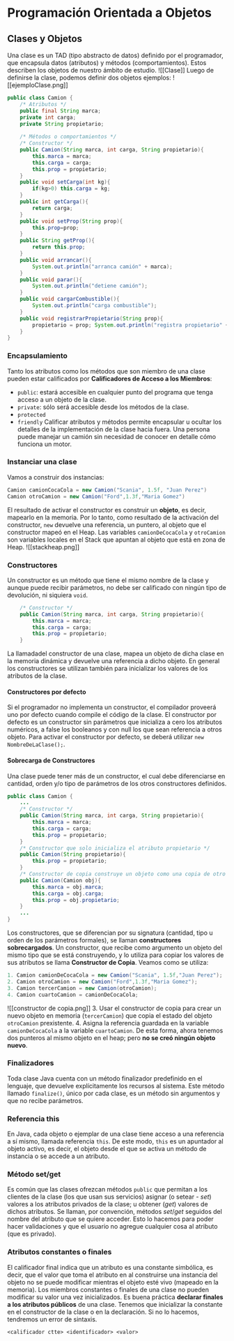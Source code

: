 # Programación Orientada a Objetos
## Clases y Objetos
Una clase es un TAD (tipo abstracto de datos) definido por el programador, que encapsula datos (atributos) y métodos (comportamientos). Estos describen los objetos de nuestro ámbito de estudio.
![[Clase]]
Luego de definirse la clase, podemos definir dos objetos ejemplos:
![[ejemploClase.png]]

``` java
public class Camion { 
	/* Atributos */
	public final String marca;
	private int carga;
	private String propietario;
	
	/* Métodos o comportamientos */ 
	/* Constructor */
	public Camion(String marca, int carga, String propietario){
		this.marca = marca;
		this.carga = carga;
		this.prop = propietario;
	}
	public void setCarga(int kg){
		if(kg>0) this.carga = kg;
	}
	public int getCarga(){
		return carga;
	}
	public void setProp(String prop){
		this.prop=prop;
	}
	public String getProp(){
		return this.prop;
	}
	public void arrancar(){
		System.out.println("arranca camión" + marca);
	}
	public void parar(){
		System.out.println("detiene camión");
	}
	public void cargarCombustible(){
		System.out.println("carga combustible");
	}
	public void registrarPropietario(String prop){
		propietario = prop; System.out.println("registra propietario" + propietario);
	} 
}
```
### Encapsulamiento
Tanto los atributos como los métodos que son miembro de una clase pueden estar calificados por **Calificadores de Acceso a los Miembros**:
- `public`: estará accesible en cualquier punto del programa que tenga acceso a un objeto de la clase.
- `private`: sólo será accesible desde los métodos de la clase.
- `protected`
- `friendly`
Calificar atributos y métodos permite encapsular u ocultar los detalles de la implementación de la clase hacia fuera. Una persona puede manejar un camión sin necesidad de conocer en detalle cómo funciona un motor.
### Instanciar una clase
Vamos a construir dos instancias:
``` java
Camion camionCocaCola = new Camion("Scania", 1.5f, "Juan Perez")
Camion otroCamion = new Camion("Ford",1.3f,"Maria Gomez")
```
El resultado de activar el constructor es construir un **objeto**, es decir, mapearlo en la memoria.
Por lo tanto, como resultado de la activación del constructor, `new` devuelve una referencia, un puntero, al objeto que el constructor mapeó en el Heap. Las variables `camionDeCocaCola` y `otroCamion` son variables locales en el Stack que apuntan al objeto que está en zona de Heap.
![[stackheap.png]]
### Constructores
Un constructor es un método que tiene el mismo nombre de la clase y aunque puede recibir parámetros, no debe ser calificado con ningún tipo de devolución, ni siquiera `void`.
``` java
	/* Constructor */
	public Camion(String marca, int carga, String propietario){
		this.marca = marca;
		this.carga = carga;
		this.prop = propietario;
	}
```
La llamadadel constructor de una clase, mapea un objeto de dicha clase en la memoria dinámica y devuelve una referencia a dicho objeto. En general los constructores se utilizan también para inicializar los valores de los atributos de la clase.
#### Constructores por defecto
Si el programador no implementa un constructor, el compilador proveerá uno por defecto cuando compile el código de la clase.
El constructor por defecto es un constructor sin parámetros que inicializa a cero los atributos numéricos, a false los booleanos y con null los que sean referencia a otros objeto.
Para activar el constructor por defecto, se deberá utilizar `new NombreDeLaClase();`.
#### Sobrecarga de Constructores
Una clase puede tener más de un constructor, el cual debe diferenciarse en cantidad, orden y/o tipo de parámetros de los otros constructores definidos.
``` java
public class Camion {
	...
	/* Constructor */
	public Camion(String marca, int carga, String propietario){
		this.marca = marca;
		this.carga = carga;
		this.prop = propietario;
	}
	/* Constructor que solo inicializa el atributo propietario */
	public Camion(String propietario){
		this.prop = propietario;
	}
	/* Constructor de copia construye un objeto como una copia de otro */ 
	public Camion(Camion obj){
		this.marca = obj.marca;
		this.carga = obj.carga;
		this.prop = obj.propietario;
	}
	...
}
```
Los constructores, que se diferencian por su signatura (cantidad, tipo u orden de los parámetros formales), se llaman **constructores sobrecargados**.
Un constructor, que recibe como argumento un objeto del mismo tipo que se está construyendo, y lo utiliza para copiar los valores de sus atributos se llama **Constructor de Copia**. Veamos como se utiliza:
``` java
1. Camion camionDeCocaCola = new Camion("Scania", 1.5f,"Juan Perez");
2. Camion otroCamion = new Camion("Ford",1.3f,"Maria Gomez");
3. Camion tercerCamion = new Camion(otroCamion);
4. Camion cuartoCamion = camionDeCocaCola;
```
![[constructor de copia.png]]
3. Usar el constructor de copia para crear un nuevo objeto en memoria (`tercerCamion`) que copia el estado del objeto `otroCamion` prexistente.
4. Asigna la referencia guardada en la variable `camionDeCocaCola` a la variable `cuartoCamion`. De esta forma, ahora tenemos dos punteros al mismo objeto en el heap; pero **no se creó ningún objeto nuevo**.
### Finalizadores
Toda clase Java cuenta con un método finalizador predefinido en el lenguaje, que devuelve explícitamente los recursos al sistema. Este método llamado `finalize()`, único por cada clase, es un método sin argumentos y que no recibe parámetros.
### Referencia this
En Java, cada objeto o ejemplar de una clase tiene acceso a una referencia a sí mismo, llamada referencia `this`. De este modo, `this` es un apuntador al objeto activo, es decir, el objeto desde el que se activa un método de instancia o se accede a un atributo.
### Método set/get
Es común que las clases ofrezcan métodos `public` que permitan a los clientes de la clase (los que usan sus servicios) asignar (o setear - _set_) valores a los atributos privados de la clase; u obtener (_get_) valores de dichos atributos.
Se llaman, por convención, métodos _set_/_get_ seguidos del nombre del atributo que se quiere acceder.
Esto lo hacemos para poder hacer validaciones y que el usuario no agregue cualquier cosa al atributo (que es privado).
### Atributos constantes o finales
El calificador final indica que un atributo es una constante simbólica, es decir, que el valor que toma el atributo en al construirse una instancia del objeto no se puede modificar mientras el objeto esté vivo (mapeado en la memoria). Los miembros constantes o finales de una clase no pueden modificar su valor una vez inicializados.
Es buena práctica **declarar finales a los atributos públicos** de una clase.
Tenemos que inicializar la constante en el constructor de la clase o en la declaración. Si no lo hacemos, tendremos un error de sintaxis.
```
<calificador ctte> <identificador> <valor>
```
